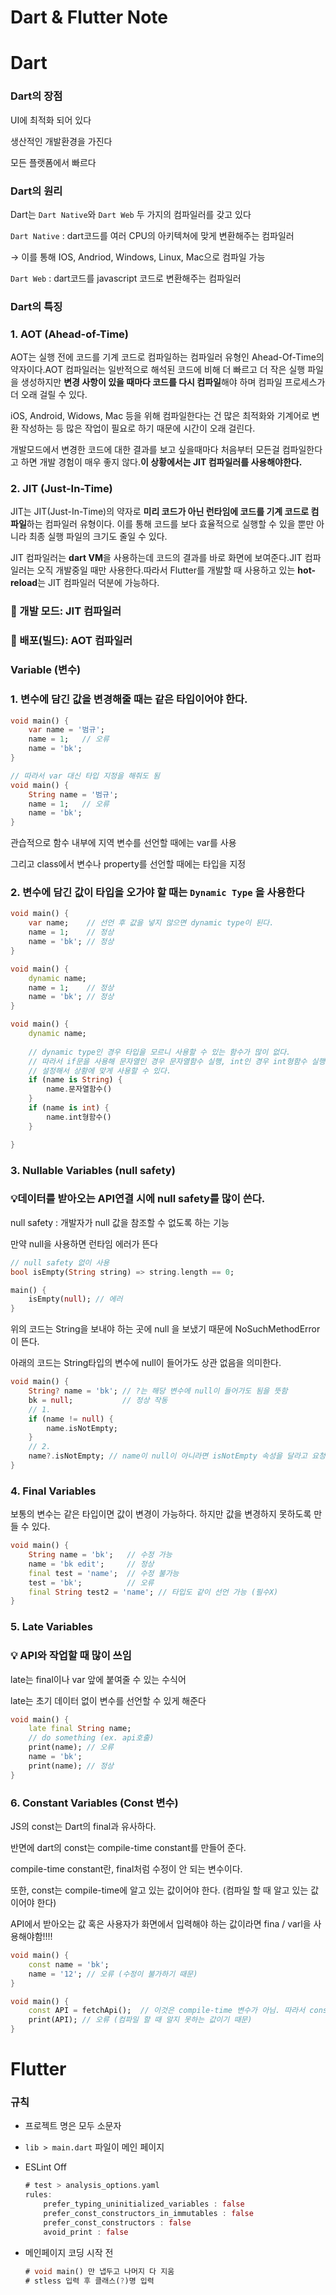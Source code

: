 # Dart & Flutter Note

# Dart

### Dart의 장점

UI에 최적화 되어 있다

생산적인 개발환경을 가진다

모든 플랫폼에서 빠르다

### Dart의 원리

Dart는 `Dart Native`와 `Dart Web` 두 가지의 컴파일러를 갖고 있다

`Dart Native` : dart코드를 여러 CPU의 아키텍쳐에 맞게 변환해주는 컴파일러

→ 이를 통해 IOS, Andriod, Windows, Linux, Mac으로 컴파일 가능

`Dart Web` : dart코드를 javascript 코드로 변환해주는 컴파일러

### Dart의 특징

### 1. AOT (Ahead-of-Time)

AOT는 실행 전에 코드를 기계 코드로 컴파일하는 컴파일러 유형인 Ahead-Of-Time의 약자이다.AOT 컴파일러는 일반적으로 해석된 코드에 비해 더 빠르고 더 작은 실행 파일을 생성하지만 **변경 사항이 있을 때마다 코드를 다시 컴파일**해야 하며 컴파일 프로세스가 더 오래 걸릴 수 있다.

iOS, Android, Widows, Mac 등을 위해 컴파일한다는 건 많은 최적화와 기계어로 변환 작성하는 등 많은 작업이 필요로 하기 때문에 시간이 오래 걸린다.

개발모드에서 변경한 코드에 대한 결과를 보고 싶을때마다 처음부터 모든걸 컴파일한다고 하면 개발 경험이 매우 좋지 않다.**이 상황에서는 JIT 컴파일러를 사용해야한다.**

### 2. JIT (Just-In-Time)

JIT는 JIT(Just-In-Time)의 약자로 **미리 코드가 아닌 런타임에 코드를 기계 코드로 컴파일**하는 컴파일러 유형이다. 이를 통해 코드를 보다 효율적으로 실행할 수 있을 뿐만 아니라 최종 실행 파일의 크기도 줄일 수 있다.

JIT 컴파일러는 **dart VM**을 사용하는데 코드의 결과를 바로 화면에 보여준다.JIT 컴파일러는 오직 개발중일 때만 사용한다.따라서 Flutter를 개발할 때 사용하고 있는 **hot-reload**는 JIT 컴파일러 덕분에 가능하다.

### 📌 개발 모드: JIT 컴파일러

### 📌 배포(빌드): AOT 컴파일러

### Variable (변수)

### 1. 변수에 담긴 값을 변경해줄 때는 같은 타입이어야 한다.

```dart
void main() {
	var name = '범규';
	name = 1;   // 오류
	name = 'bk';
}

// 따라서 var 대신 타입 지정을 해줘도 됨
void main() {
	String name = '범규';
	name = 1;   // 오류
	name = 'bk';
}
```

관습적으로 함수 내부에 지역 변수를 선언할 때에는 var를 사용 

그리고 class에서 변수나 property를 선언할 때에는 타입을 지정

### 2. 변수에 담긴 값이 타입을 오가야 할 때는 `Dynamic Type` 을 사용한다

```dart
void main() {
	var name;    // 선언 후 값을 넣지 않으면 dynamic type이 된다.
	name = 1;    // 정상
	name = 'bk'; // 정상
}

void main() {
	dynamic name;
	name = 1;    // 정상
	name = 'bk'; // 정상
}
```

```dart
void main() {
	dynamic name;
	
	// dynamic type인 경우 타입을 모르니 사용할 수 있는 함수가 많이 없다.
	// 따라서 if문을 사용해 문자열인 경우 문자열함수 실행, int인 경우 int형함수 실행과 같이
	// 설정해서 상황에 맞게 사용할 수 있다.
	if (name is String) {
		name.문자열함수()
	}
	if (name is int) {
		name.int형함수()
	}

}
```

### 3. Nullable Variables (null safety)

### 💡데이터를 받아오는 API연결 시에 null safety를 많이 쓴다.

null safety : 개발자가 null 값을 참조할 수 없도록 하는 기능

만약 null을 사용하면 런타임 에러가 뜬다

```dart
// null safety 없이 사용
bool isEmpty(String string) => string.length == 0;

main() {
	isEmpty(null); // 에러
}
```

위의 코드는 String을 보내야 하는 곳에 null 을 보냈기 때문에 NoSuchMethodError 이 뜬다.

아래의 코드는 String타입의 변수에 null이 들어가도 상관 없음을 의미한다.

```dart
void main() {
	String? name = 'bk'; // ?는 해당 변수에 null이 들어가도 됨을 뜻함
	bk = null;           // 정상 작동
	// 1.
	if (name != null) {
		name.isNotEmpty;
	}
	// 2.
	name?.isNotEmpty; // name이 null이 아니라면 isNotEmpty 속성을 달라고 요청
}
```

### 4. Final Variables

보통의 변수는 같은 타입이면 값이 변경이 가능하다. 하지만 값을 변경하지 못하도록 만들 수 있다.

```dart
void main() {
	String name = 'bk';   // 수정 가능
	name = 'bk edit';     // 정상
	final test = 'name';  // 수정 불가능
	test = 'bk';          // 오류
	final String test2 = 'name'; // 타입도 같이 선언 가능 (필수X)
}
```

### 5. Late Variables

### 💡 API와 작업할 때 많이 쓰임

late는 final이나 var 앞에 붙여줄 수 있는 수식어

late는 초기 데이터 없이 변수를 선언할 수 있게 해준다

```dart
void main() {
	late final String name;
	// do something (ex. api호출)
	print(name); // 오류
	name = 'bk';
	print(name); // 정상
}
```

### 6. Constant Variables (Const 변수)

JS의 const는 Dart의 final과 유사하다.

반면에 dart의 const는 compile-time constant를 만들어 준다.

compile-time constant란, final처럼 수정이 안 되는 변수이다.

또한, const는 compile-time에 알고 있는 값이어야 한다. (컴파일 할 때 알고 있는 값이어야 한다)

API에서 받아오는 값 혹은 사용자가 화면에서 입력해야 하는 값이라면 fina / varl을 사용해야함!!!!

```dart
void main() {
	const name = 'bk';
	name = '12'; // 오류 (수정이 불가하기 때문)
}

void main() {
	const API = fetchApi();  // 이것은 compile-time 변수가 아님. 따라서 const 사용 불가
	print(API); // 오류 (컴파일 할 때 알지 못하는 값이기 때문)
}
```

# Flutter

### 규칙

- 프로젝트 명은 모두 소문자
- `lib > main.dart` 파일이 메인 페이지
- ESLint Off
    
    ```dart
    # test > analysis_options.yaml
    rules:
    	prefer_typing_uninitialized_variables : false
    	prefer_const_constructors_in_immutables : false
    	prefer_const_constructors : false
    	avoid_print : false
    ```
    
- 메인페이지 코딩 시작 전
    
    ```dart
    # void main() 만 냅두고 나머지 다 지움
    # stless 입력 후 클래스(?)명 입력
    
    ```